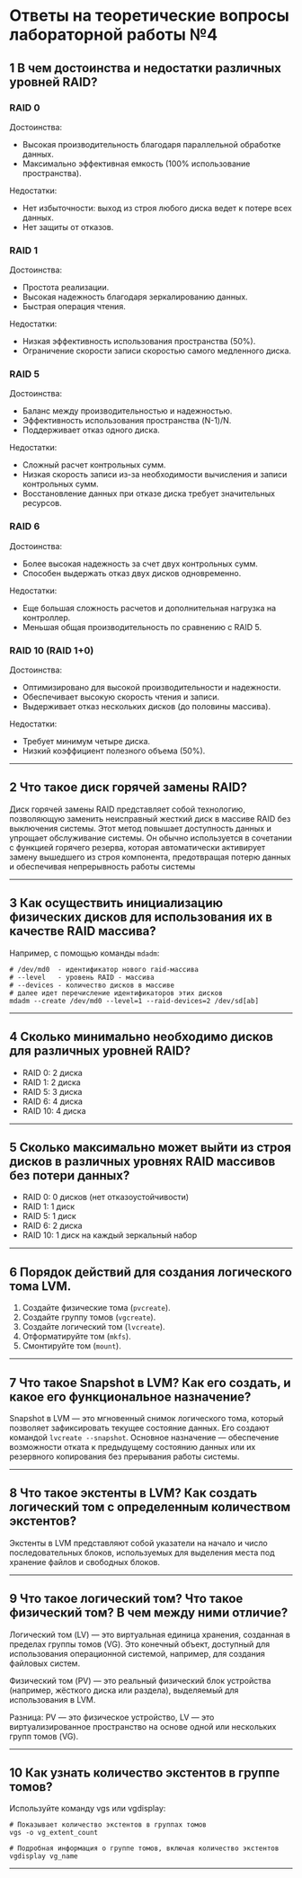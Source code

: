 # Ответы на теоретические вопросы лабораторной работы №4

## 1 В чем достоинства и недостатки различных уровней RAID?

### RAID 0

Достоинства:

- Высокая производительность благодаря параллельной обработке данных.
- Максимально эффективная емкость (100% использование пространства).

Недостатки:

- Нет избыточности: выход из строя любого диска ведет к потере всех данных.
- Нет защиты от отказов.

### RAID 1

Достоинства:

- Простота реализации.
- Высокая надежность благодаря зеркалированию данных.
- Быстрая операция чтения.

Недостатки:

- Низкая эффективность использования пространства (50%).
- Ограничение скорости записи скоростью самого медленного диска.

### RAID 5

Достоинства:

- Баланс между производительностью и надежностью.
- Эффективность использования пространства (N-1)/N.
- Поддерживает отказ одного диска.

Недостатки:

- Сложный расчет контрольных сумм.
- Низкая скорость записи из-за необходимости вычисления и записи контрольных сумм.
- Восстановление данных при отказе диска требует значительных ресурсов.

### RAID 6

Достоинства:

- Более высокая надежность за счет двух контрольных сумм.
- Способен выдержать отказ двух дисков одновременно.

Недостатки:

- Еще большая сложность расчетов и дополнительная нагрузка на контроллер.
- Меньшая общая производительность по сравнению с RAID 5.

### RAID 10 (RAID 1+0)

Достоинства:

- Оптимизировано для высокой производительности и надежности.
- Обеспечивает высокую скорость чтения и записи.
- Выдерживает отказ нескольких дисков (до половины массива).

Недостатки:

- Требует минимум четыре диска.
- Низкий коэффициент полезного объема (50%).

---

## 2 Что такое диск горячей замены RAID?
Диск горячей замены RAID представляет собой технологию, позволяющую заменить неисправный жесткий диск в массиве RAID без выключения системы. Этот метод повышает доступность данных и упрощает обслуживание системы. Он обычно используется в сочетании с функцией горячего резерва, которая автоматически активирует замену вышедшего из строя компонента, предотвращая потерю данных и обеспечивая непрерывность работы системы

---

## 3 Как осуществить инициализацию физических дисков для использования их в качестве RAID массива?
Например, с помощью команды `mdadm`:

```
# /dev/md0  - идентификатор нового raid-массива
# --level   - уровень RAID - массива
# --devices - количество дисков в массиве
# далее идет перечисление идентификаторов этих дисков
mdadm --create /dev/md0 --level=1 --raid-devices=2 /dev/sd[ab]
```

---

## 4 Сколько минимально необходимо дисков для различных уровней RAID?
- RAID 0: 2 диска
- RAID 1: 2 диска
- RAID 5: 3 диска
- RAID 6: 4 диска
- RAID 10: 4 диска

---

## 5 Сколько максимально может выйти из строя дисков в различных уровнях RAID массивов без потери данных?
- RAID 0: 0 дисков (нет отказоустойчивости)
- RAID 1: 1 диск
- RAID 5: 1 диск
- RAID 6: 2 диска
- RAID 10: 1 диск на каждый зеркальный набор

---

## 6 Порядок действий для создания логического тома LVM.
1. Создайте физические тома (`pvcreate`).  
2. Создайте группу томов (`vgcreate`).  
3. Создайте логический том (`lvcreate`).  
4. Отформатируйте том (`mkfs`).  
5. Смонтируйте том (`mount`).

---

## 7 Что такое Snapshot в LVM? Как его создать, и какое его функциональное назначение?
Snapshot в LVM — это мгновенный снимок логического тома, который позволяет зафиксировать текущее состояние данных. Его создают командой `lvcreate --snapshot`. Основное назначение — обеспечение возможности отката к предыдущему состоянию данных или их резервного копирования без прерывания работы системы.

---

## 8 Что такое экстенты в LVM? Как создать логический том с определенным количеством экстентов?
Экстенты в LVM представляют собой указатели на начало и число последовательных блоков, используемых для выделения места под хранение файлов и свободных блоков.

---

## 9 Что такое логический том? Что такое физический том? В чем между ними отличие?
Логический том (LV) — это виртуальная единица хранения, созданная в пределах группы томов (VG). Это конечный объект, доступный для использования операционной системой, например, для создания файловых систем.

Физический том (PV) — это реальный физический блок устройства (например, жёсткого диска или раздела), выделяемый для использования в LVM.

Разница: PV — это физическое устройство, LV — это виртуализированное пространство на основе одной или нескольких групп томов (VG).

---

## 10 Как узнать количество экстентов в группе томов?
Используйте команду vgs или vgdisplay:

```
# Показывает количество экстентов в группах томов
vgs -o vg_extent_count

# Подробная информация о группе томов, включая количество экстентов
vgdisplay vg_name
```

---
